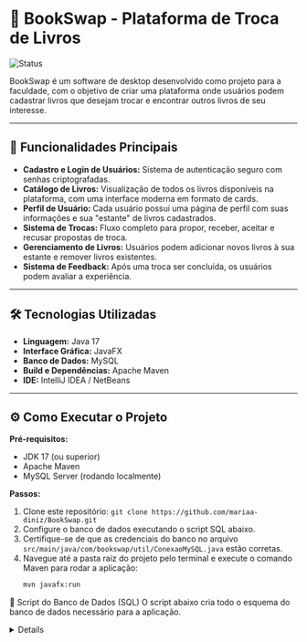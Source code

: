 # 📖 BookSwap - Plataforma de Troca de Livros

![Status](https://img.shields.io/badge/status-concluído-green)

BookSwap é um software de desktop desenvolvido como projeto para a faculdade, com o objetivo de criar uma plataforma onde usuários podem cadastrar livros que desejam trocar e encontrar outros livros de seu interesse.

---

## 🚀 Funcionalidades Principais

- **Cadastro e Login de Usuários:** Sistema de autenticação seguro com senhas criptografadas.
- **Catálogo de Livros:** Visualização de todos os livros disponíveis na plataforma, com uma interface moderna em formato de cards.
- **Perfil de Usuário:** Cada usuário possui uma página de perfil com suas informações e sua "estante" de livros cadastrados.
- **Sistema de Trocas:** Fluxo completo para propor, receber, aceitar e recusar propostas de troca.
- **Gerenciamento de Livros:** Usuários podem adicionar novos livros à sua estante e remover livros existentes.
- **Sistema de Feedback:** Após uma troca ser concluída, os usuários podem avaliar a experiência.

---

## 🛠️ Tecnologias Utilizadas

- **Linguagem:** Java 17
- **Interface Gráfica:** JavaFX
- **Banco de Dados:** MySQL
- **Build e Dependências:** Apache Maven
- **IDE:** IntelliJ IDEA / NetBeans

---

## ⚙️ Como Executar o Projeto

**Pré-requisitos:**
- JDK 17 (ou superior)
- Apache Maven
- MySQL Server (rodando localmente)

**Passos:**
1. Clone este repositório: `git clone https://github.com/mariaa-diniz/BookSwap.git`
2. Configure o banco de dados executando o script SQL abaixo.
3. Certifique-se de que as credenciais do banco no arquivo `src/main/java/com/bookswap/util/ConexaoMySQL.java` estão corretas.
4. Navegue até a pasta raiz do projeto pelo terminal e execute o comando Maven para rodar a aplicação:
   ```bash
   mvn javafx:run
📜 Script do Banco de Dados (SQL)
O script abaixo cria todo o esquema do banco de dados necessário para a aplicação.

<details>
CREATE DATABASE IF NOT EXISTS bookswap;
USE bookswap;

DROP TABLE IF EXISTS feedbacks;
DROP TABLE IF EXISTS trocas;
DROP TABLE IF EXISTS livros;
DROP TABLE IF EXISTS usuarios;

CREATE TABLE usuarios (
id INT AUTO_INCREMENT PRIMARY KEY,
nome VARCHAR(255) NOT NULL,
email VARCHAR(255) NOT NULL UNIQUE,
senha VARCHAR(255) NOT NULL,
data_cadastro DATETIME DEFAULT CURRENT_TIMESTAMP
);

CREATE TABLE livros (
id INT AUTO_INCREMENT PRIMARY KEY,
id_usuario INT NOT NULL,
titulo VARCHAR(255) NOT NULL,
autor VARCHAR(255) NOT NULL,
genero VARCHAR(100),
descricao TEXT,
estado_conservacao ENUM('NOVO', 'SEMINOVO', 'BOM', 'COM_AVARIAS') NOT NULL,
foto_url VARCHAR(255),
disponivel BOOLEAN DEFAULT TRUE,
FOREIGN KEY (id_usuario) REFERENCES usuarios(id)
);

CREATE TABLE trocas (
id INT AUTO_INCREMENT PRIMARY KEY,
id_livro_solicitado INT NOT NULL,
id_usuario_solicitante INT NOT NULL,
id_livro_ofertado INT NOT NULL,
id_usuario_ofertado INT NOT NULL,
status ENUM('PENDENTE', 'ACEITA', 'RECUSADA', 'CONCLUIDA', 'CANCELADA') NOT NULL,
data_proposta DATETIME DEFAULT CURRENT_TIMESTAMP,
FOREIGN KEY (id_livro_solicitado) REFERENCES livros(id),
FOREIGN KEY (id_usuario_solicitante) REFERENCES usuarios(id),
FOREIGN KEY (id_livro_ofertado) REFERENCES livros(id),
FOREIGN KEY (id_usuario_ofertado) REFERENCES usuarios(id)
);

CREATE TABLE feedbacks (
id INT AUTO_INCREMENT PRIMARY KEY,
id_troca INT NOT NULL UNIQUE,
id_usuario_avaliador INT NOT NULL,
nota INT NOT NULL,
comentario TEXT,
data_feedback DATETIME DEFAULT CURRENT_TIMESTAMP,
FOREIGN KEY (id_troca) REFERENCES trocas(id),
FOREIGN KEY (id_usuario_avaliador) REFERENCES usuarios(id)
);
</details>